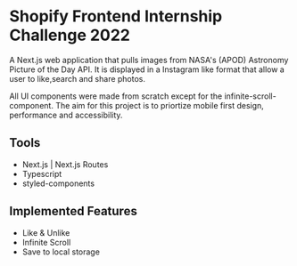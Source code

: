 # Shopify Frontend Internship Challenge 2022

A Next.js web application that pulls images from NASA's (APOD) Astronomy Picture of the Day API. It is displayed in a Instagram like format that allow a user to like,search and share photos. 

All UI components were made from scratch except for the infinite-scroll-component. 
The aim for this project is to priortize mobile first design, performance and accessibility. 

## Tools

- Next.js | Next.js Routes
- Typescript
- styled-components


## Implemented Features

- Like & Unlike  
- Infinite Scroll
- Save to local storage 
